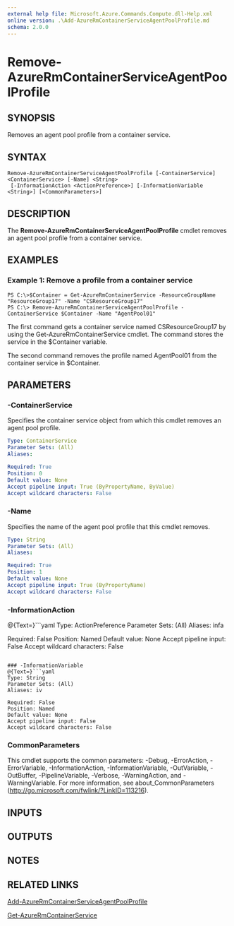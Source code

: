 ```yaml
---
external help file: Microsoft.Azure.Commands.Compute.dll-Help.xml
online version: .\Add-AzureRmContainerServiceAgentPoolProfile.md
schema: 2.0.0
---
```


# Remove-AzureRmContainerServiceAgentPoolProfile

## SYNOPSIS
Removes an agent pool profile from a container service.

## SYNTAX

```
Remove-AzureRmContainerServiceAgentPoolProfile [-ContainerService] <ContainerService> [-Name] <String>
 [-InformationAction <ActionPreference>] [-InformationVariable <String>] [<CommonParameters>]
```

## DESCRIPTION
The **Remove-AzureRmContainerServiceAgentPoolProfile** cmdlet removes an agent pool profile from a container service.

## EXAMPLES

### Example 1: Remove a profile from a container service
```
PS C:\>$Container = Get-AzureRmContainerService -ResourceGroupName "ResourceGroup17" -Name "CSResourceGroup17" 
PS C:\> Remove-AzureRmContainerServiceAgentPoolProfile -ContainerService $Container -Name "AgentPool01"
```

The first command gets a container service named CSResourceGroup17 by using the Get-AzureRmContainerService cmdlet.
The command stores the service in the $Container variable.

The second command removes the profile named AgentPool01 from the container service in $Container.

## PARAMETERS

### -ContainerService
Specifies the container service object from which this cmdlet removes an agent pool profile.

```yaml
Type: ContainerService
Parameter Sets: (All)
Aliases: 

Required: True
Position: 0
Default value: None
Accept pipeline input: True (ByPropertyName, ByValue)
Accept wildcard characters: False
```

### -Name
Specifies the name of the agent pool profile that this cmdlet removes.

```yaml
Type: String
Parameter Sets: (All)
Aliases: 

Required: True
Position: 1
Default value: None
Accept pipeline input: True (ByPropertyName)
Accept wildcard characters: False
```

### -InformationAction
@{Text=}```yaml
Type: ActionPreference
Parameter Sets: (All)
Aliases: infa

Required: False
Position: Named
Default value: None
Accept pipeline input: False
Accept wildcard characters: False
```

### -InformationVariable
@{Text=}```yaml
Type: String
Parameter Sets: (All)
Aliases: iv

Required: False
Position: Named
Default value: None
Accept pipeline input: False
Accept wildcard characters: False
```

### CommonParameters
This cmdlet supports the common parameters: -Debug, -ErrorAction, -ErrorVariable, -InformationAction, -InformationVariable, -OutVariable, -OutBuffer, -PipelineVariable, -Verbose, -WarningAction, and -WarningVariable. For more information, see about_CommonParameters (http://go.microsoft.com/fwlink/?LinkID=113216).

## INPUTS

## OUTPUTS

## NOTES

## RELATED LINKS

[Add-AzureRmContainerServiceAgentPoolProfile](.\Add-AzureRmContainerServiceAgentPoolProfile.md)

[Get-AzureRmContainerService](.\Get-AzureRmContainerService.md)

